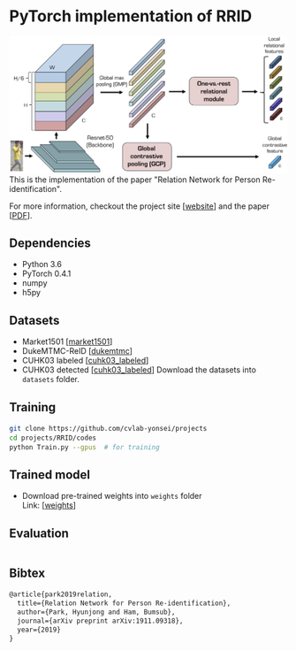 # PyTorch implementation of RRID

<img src="../RRID_files/Overview.png" alt="no_image"/>
This is the implementation of the paper "Relation Network for Person Re-identification".

For more information, checkout the project site [[website](https://cvlab.yonsei.ac.kr/projects/RRID/)] and the paper [[PDF](https://arxiv.org/pdf/1911.09318.pdf)].

## Dependencies
* Python 3.6
* PyTorch 0.4.1
* numpy
* h5py

## Datasets
* Market1501 [[market1501]()]
* DukeMTMC-ReID [[dukemtmc]()]
* CUHK03 labeled [[cuhk03_labeled]()]
* CUHK03 detected [[cuhk03_labeled]()]
Download the datasets into ``datasets`` folder.

## Training
```bash
git clone https://github.com/cvlab-yonsei/projects
cd projects/RRID/codes
python Train.py --gpus  # for training
```
## Trained model
* Download pre-trained weights into ``weights`` folder <br>Link: [[weights]()]

## Evaluation
```bash
```


## Bibtex
```
@article{park2019relation,
  title={Relation Network for Person Re-identification},
  author={Park, Hyunjong and Ham, Bumsub},
  journal={arXiv preprint arXiv:1911.09318},
  year={2019}
}
```
